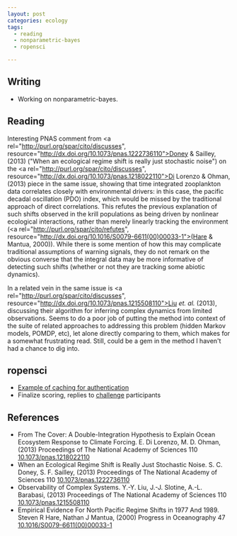 ```yaml
---
layout: post
categories: ecology
tags:
  - reading
  - nonparametric-bayes
  - ropensci

---
```


## Writing

* Working on nonparametric-bayes. 

## Reading

Interesting PNAS comment from <a rel="http://purl.org/spar/cito/discusses", resource="http://dx.doi.org/10.1073/pnas.1222736110">Doney & Sailley, (2013)</a> ("When an ecological regime shift is really just stochastic noise") on the <a rel="http://purl.org/spar/cito/discusses", resource="http://dx.doi.org/10.1073/pnas.1218022110">Di Lorenzo & Ohman, (2013)</a> piece in the same issue, showing that time integrated zooplankton data correlates closely with environmental drivers: in this case, the pacific decadal oscillation (PDO) index, which would be missed by the traditional approach of direct correlations.  This refutes the previous explanation of such shifts observed in the krill populations as being driven by nonlinear ecological interactions, rather than merely linearly tracking the environment (<a rel="http://purl.org/spar/cito/refutes", resource="http://dx.doi.org/10.1016/S0079-6611(00)00033-1">(Hare & Mantua, 2000)</a>).  While there is some mention of how this may complicate traditional assumptions of warning signals, they do not remark on the obvious converse that the integral data may be more informative of detecting such shifts (whether or not they are tracking some abiotic dynamics).  

In a related vein in the same issue is <a rel="http://purl.org/spar/cito/discusses", resource="http://dx.doi.org/10.1073/pnas.1215508110">Liu _et. al._ (2013)</a>, discussing their algorithm for inferring complex dynamics from limited observations.  Seems to do a poor job of putting the method into context of the suite of related approaches to addressing this problem (hidden Markov models, POMDP, etc), let alone directly comparing to them, which makes for a somewhat frustrating read.  Still, could be a gem in the method I haven't had a chance to dig into.  


## ropensci

* [Example of caching for authentication](https://github.com/cboettig/sandbox/blob/b5fc66ddfa690416a3d10c299f3245fe6e660416/testcache/inst/doc/example.md) 
* Finalize scoring, replies to [challenge](http://ropensci.org/open-science-challenge/) participants


## References

<div prefix="dc: http://purl.org/dc/terms/,
                      bibo: http://purl.org/ontology/bibo/,
                      foaf: http://xmlns.com/foaf/spec/,
                      biro: http://purl.org/spar/biro/"
        property="http://purl.org/spar/biro/ReferenceList"> <ul class='bibliography'> 
<li> <span property="dc:title">From The Cover: A Double-Integration Hypothesis to Explain Ocean Ecosystem Response to Climate Forcing.</span> <span property="dc:creator"> <span property="foaf:givenName">E.</span> <span property="foaf:familyName">Di Lorenzo</span>, </span><span property="dc:creator"> <span property="foaf:givenName">M. D.</span> <span property="foaf:familyName">Ohman</span>, </span>  (<span property="dc:date">2013</span>)  <span rel="http://purl.org/dc/terms/isPartOf" 
                            resource="[http://purl.org/dc/terms/journal]">
                        <span property="http://purl.org/dc/terms/title"
                                content=" Proceedings of The National Academy of Sciences ">
                        </span>
                          <span property="bibo:shortTitle"> Proceedings of The National Academy of Sciences </span>
               </span>  <span property="bibo:volume">110</span>    <a property="bibo:doi" href="http://dx.doi.org/10.1073/pnas.1218022110">10.1073/pnas.1218022110</a> </li>
<li> <span property="dc:title">When an Ecological Regime Shift is Really Just Stochastic Noise.</span> <span property="dc:creator"> <span property="foaf:givenName">S. C.</span> <span property="foaf:familyName">Doney</span>, </span><span property="dc:creator"> <span property="foaf:givenName">S. F.</span> <span property="foaf:familyName">Sailley</span>, </span>  (<span property="dc:date">2013</span>)  <span rel="http://purl.org/dc/terms/isPartOf" 
                            resource="[http://purl.org/dc/terms/journal]">
                        <span property="http://purl.org/dc/terms/title"
                                content=" Proceedings of The National Academy of Sciences ">
                        </span>
                          <span property="bibo:shortTitle"> Proceedings of The National Academy of Sciences </span>
               </span>  <span property="bibo:volume">110</span>    <a property="bibo:doi" href="http://dx.doi.org/10.1073/pnas.1222736110">10.1073/pnas.1222736110</a> </li>

<li> <span property="dc:title">Observability of Complex Systems.</span> <span property="dc:creator"> <span property="foaf:givenName">Y.-Y.</span> <span property="foaf:familyName">Liu</span>, </span><span property="dc:creator"> <span property="foaf:givenName">J.-J.</span> <span property="foaf:familyName">Slotine</span>, </span><span property="dc:creator"> <span property="foaf:givenName">A.-L.</span> <span property="foaf:familyName">Barabasi</span>, </span>  (<span property="dc:date">2013</span>)  <span rel="http://purl.org/dc/terms/isPartOf" 
                            resource="[http://purl.org/dc/terms/journal]">
                        <span property="http://purl.org/dc/terms/title"
                                content=" Proceedings of The National Academy of Sciences ">
                        </span>
                          <span property="bibo:shortTitle"> Proceedings of The National Academy of Sciences </span>
               </span>  <span property="bibo:volume">110</span>    <a property="bibo:doi" href="http://dx.doi.org/10.1073/pnas.1215508110">10.1073/pnas.1215508110</a> </li>

<li> <span property="dc:title">Empirical Evidence For North Pacific Regime Shifts in 1977 And 1989.</span> <span property="dc:creator"> <span property="foaf:givenName">Steven R</span> <span property="foaf:familyName">Hare</span>, </span><span property="dc:creator"> <span property="foaf:givenName">Nathan J</span> <span property="foaf:familyName">Mantua</span>, </span>  (<span property="dc:date">2000</span>)  <span rel="http://purl.org/dc/terms/isPartOf" 
                            resource="[http://purl.org/dc/terms/journal]">
                        <span property="http://purl.org/dc/terms/title"
                                content=" Progress in Oceanography ">
                        </span>
                          <span property="bibo:shortTitle"> Progress in Oceanography </span>
               </span>  <span property="bibo:volume">47</span>    <a property="bibo:doi" href="http://dx.doi.org/10.1016/S0079-6611(00)00033-1">10.1016/S0079-6611(00)00033-1</a> </li>

 </ul>
</div>

